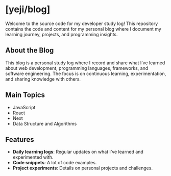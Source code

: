 # [yeji/blog]

Welcome to the source code for my developer study log! This repository contains the code and content for my personal blog where I document my learning journey, projects, and programming insights.


## About the Blog
This blog is a personal study log where I record and share what I’ve learned about web development, programming languages, frameworks, and software engineering. The focus is on continuous learning, experimentation, and sharing knowledge with others.

## Main Topics
- JavaScript
- React
- Next
- Data Structure and Algorithms

## Features
- **Daily learning logs**: Regular updates on what I’ve learned and experimented with.
- **Code snippets**: A lot of code examples.
- **Project experiments**: Details on personal projects and challenges.
